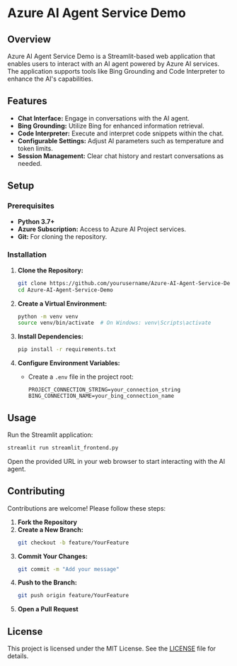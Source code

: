 
# Azure AI Agent Service Demo

## Overview

Azure AI Agent Service Demo is a Streamlit-based web application that enables users to interact with an AI agent powered by Azure AI services. The application supports tools like Bing Grounding and Code Interpreter to enhance the AI's capabilities.

## Features

- **Chat Interface:** Engage in conversations with the AI agent.
- **Bing Grounding:** Utilize Bing for enhanced information retrieval.
- **Code Interpreter:** Execute and interpret code snippets within the chat.
- **Configurable Settings:** Adjust AI parameters such as temperature and token limits.
- **Session Management:** Clear chat history and restart conversations as needed.

## Setup

### Prerequisites

- **Python 3.7+**
- **Azure Subscription:** Access to Azure AI Project services.
- **Git:** For cloning the repository.

### Installation

1. **Clone the Repository:**
    ```bash
    git clone https://github.com/yourusername/Azure-AI-Agent-Service-Demo.git
    cd Azure-AI-Agent-Service-Demo
    ```

2. **Create a Virtual Environment:**
    ```bash
    python -m venv venv
    source venv/bin/activate  # On Windows: venv\Scripts\activate
    ```

3. **Install Dependencies:**
    ```bash
    pip install -r requirements.txt
    ```

4. **Configure Environment Variables:**
    - Create a `.env` file in the project root:
        ```env
        PROJECT_CONNECTION_STRING=your_connection_string
        BING_CONNECTION_NAME=your_bing_connection_name
        ```

## Usage

Run the Streamlit application:

```bash
streamlit run streamlit_frontend.py
```

Open the provided URL in your web browser to start interacting with the AI agent.

## Contributing

Contributions are welcome! Please follow these steps:

1. **Fork the Repository**
2. **Create a New Branch:**
    ```bash
    git checkout -b feature/YourFeature
    ```
3. **Commit Your Changes:**
    ```bash
    git commit -m "Add your message"
    ```
4. **Push to the Branch:**
    ```bash
    git push origin feature/YourFeature
    ```
5. **Open a Pull Request**

## License

This project is licensed under the MIT License. See the [LICENSE](LICENSE) file for details.